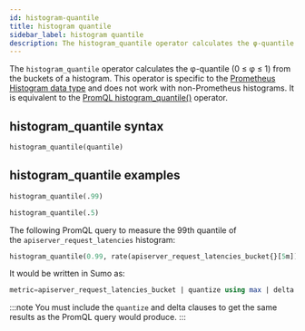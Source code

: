 ```yaml
---
id: histogram-quantile
title: histogram quantile
sidebar_label: histogram quantile
description: The histogram_quantile operator calculates the φ-quantile (0 ≤ φ ≤ 1) from the buckets of a Prometheus histogram.
---
```


The `histogram_quantile` operator calculates the φ-quantile (0 ≤ φ ≤ 1) from the buckets of a histogram. This operator is specific to the [Prometheus Histogram data type](https://prometheus.io/docs/concepts/metric_types/#histogram) and does not work with non-Prometheus histograms. It is equivalent to the [PromQL histogram_quantile()](https://prometheus.io/docs/prometheus/latest/querying/functions/#histogram_quantile)
operator.

## histogram_quantile syntax

```sql
histogram_quantile(quantile)
```

## histogram_quantile examples

```sql
histogram_quantile(.99)
```

```sql
histogram_quantile(.5)
```

The following PromQL query to measure the 99th quantile of the `apiserver_request_latencies` histogram:

```sql
histogram_quantile(0.99, rate(apiserver_request_latencies_bucket{}[5m]))
```

It would be written in Sumo as:

```sql
metric=apiserver_request_latencies_bucket | quantize using max | delta | histogram_quantile(0.99)
```

:::note
You must include the `quantize` and delta clauses to get the same results as the PromQL query would produce.
:::
